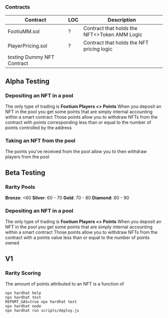 ### Contracts

| Contract                     | LOC | Description                                  |
| ---------------------------- | --- | -------------------------------------------- |
| FootiuMM.sol                 | ?   | Contract that holds the NFT<>Token AMM Logic |
| PlayerPricing.sol            | ?   | Contract that holds the NFT pricing logic    |
| *testing* Dummy NFT Contract |     |                                              |

## Alpha Testing
### Depositing an NFT in a pool
The only type of trading is **Footium Players <> Points** 
When you deposit an NFT in the pool you get some points that are simply internal accounting within a smart contract 
Those points allow you to withdraw NFTs from the contract with points corresponding less than or equal to the number of points controlled by the address 
### Taking an NFT from the pool 
The points you've received from the pool allow you to then withdraw players from the pool 


## Beta Testing
### Rarity Pools 
**Bronze**: <60
**Silver**: 60 - 70 
**Gold**: 70 - 80 
**Diamond**: 80 - 90 

### Depositing an NFT in a pool
The only type of trading is **Footium Players <> Points** 
When you deposit an NFT in the pool you get some points that are simply internal accounting within a smart contract 
Those points allow you to withdraw NFTs from the contract with a points value less than or equal to the number of points owned 

## V1 
### Rarity Scoring 
The amount of points attributed to an NFT is a function of 


```shell
npx hardhat help
npx hardhat test
REPORT_GAS=true npx hardhat test
npx hardhat node
npx hardhat run scripts/deploy.js
```
